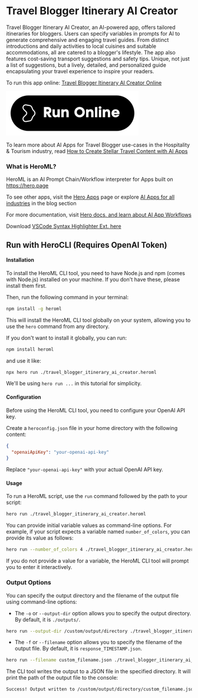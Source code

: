 # Travel Blogger Itinerary AI Creator

Travel Blogger Itinerary AI Creator, an AI-powered app, offers tailored itineraries for bloggers. Users can specify variables in prompts for AI to generate comprehensive and engaging travel guides. From distinct introductions and daily activities to local cuisines and suitable accommodations, all are catered to a blogger's lifestyle. The app also features cost-saving transport suggestions and safety tips. Unique, not just a list of suggestions, but a lively, detailed, and personalized guide encapsulating your travel experience to inspire your readers.

To run this app online: [Travel Blogger Itinerary AI Creator Online](https://hero.page/app/travel-blogger-itinerary-ai-creator-ai-powered-customized-blogger-itineraries/dg1mDbQzXXPjQFZXOZF1)

[![Run Travel Blogger Itinerary AI Creator Online](/assets/run.svg)](https://hero.page/app/travel-blogger-itinerary-ai-creator-ai-powered-customized-blogger-itineraries/dg1mDbQzXXPjQFZXOZF1)

To learn more about AI Apps for Travel Blogger use-cases in the Hospitality & Tourism industry, read [How to Create Stellar Travel Content with AI Apps](https://hero.page/blog/ai/hospitality-and-tourism/how-to-create-stellar-travel-content-with-ai-apps/170984)

### What is HeroML?
HeroML is an AI Prompt Chain/Workflow interpreter for Apps built on https://hero.page 

To see other apps, visit the [Hero Apps](https://hero.page/apps) page or explore [AI Apps for all industries](https://hero.page/blog) in the blog section

For more documentation, visit [Hero docs, and learn about AI App Workflows](https://hero.page/tutorials/introduction-to-heroml)

Download [VSCode Syntax Highlighter Ext. here](https://marketplace.visualstudio.com/items?itemName=hero-page.heroml)

## Run with HeroCLI (Requires OpenAI Token)

#### Installation

To install the HeroML CLI tool, you need to have Node.js and npm (comes with Node.js) installed on your machine. If you don't have these, please install them first. 

Then, run the following command in your terminal:

```bash
npm install -g heroml
```

This will install the HeroML CLI tool globally on your system, allowing you to use the `hero` command from any directory.

If you don't want to install it globally, you can run:

```bash
npm install heroml
```

and use it like:

```bash
npx hero run ./travel_blogger_itinerary_ai_creator.heroml
```

We'll be using `hero run ...` in this tutorial for simplicity.

#### Configuration

Before using the HeroML CLI tool, you need to configure your OpenAI API key. 

Create a `heroconfig.json` file in your home directory with the following content:

```json
{
  "openaiApiKey": "your-openai-api-key"
}
```

Replace `"your-openai-api-key"` with your actual OpenAI API key.

#### Usage

To run a HeroML script, use the `run` command followed by the path to your script:

```bash
hero run ./travel_blogger_itinerary_ai_creator.heroml
```

You can provide initial variable values as command-line options. For example, if your script expects a variable named `number_of_colors`, you can provide its value as follows:

```bash
hero run --number_of_colors 4 ./travel_blogger_itinerary_ai_creator.heroml
```

If you do not provide a value for a variable, the HeroML CLI tool will prompt you to enter it interactively.

### Output Options

You can specify the output directory and the filename of the output file using command-line options:

- The `-o` or `--output-dir` option allows you to specify the output directory. By default, it is `./outputs/`.

```bash
hero run --output-dir /custom/output/directory ./travel_blogger_itinerary_ai_creator.heroml
```

- The `-f` or `--filename` option allows you to specify the filename of the output file. By default, it is `response_TIMESTAMP.json`.

```bash
hero run --filename custom_filename.json ./travel_blogger_itinerary_ai_creator.heroml
```

The CLI tool writes the output to a JSON file in the specified directory. It will print the path of the output file to the console:

```bash
Success! Output written to /custom/output/directory/custom_filename.json
```

